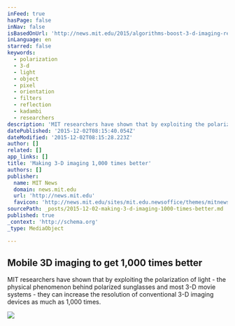 ```yaml
---
inFeed: true
hasPage: false
inNav: false
isBasedOnUrl: 'http://news.mit.edu/2015/algorithms-boost-3-d-imaging-resolution-1000-times-1201'
inLanguage: en
starred: false
keywords:
  - polarization
  - 3-d
  - light
  - object
  - pixel
  - orientation
  - filters
  - reflection
  - kadambi
  - researchers
description: 'MIT researchers have shown that by exploiting the polarization of light - the physical phenomenon behind polarized sunglasses and most 3-D movie systems - they can increase the resolution of conventional 3-D imaging devices as much as 1,000 times.'
datePublished: '2015-12-02T08:15:40.054Z'
dateModified: '2015-12-02T08:15:28.223Z'
author: []
related: []
app_links: []
title: 'Making 3-D imaging 1,000 times better'
authors: []
publisher:
  name: MIT News
  domain: news.mit.edu
  url: 'http://news.mit.edu'
  favicon: 'http://news.mit.edu/sites/mit.edu.newsoffice/themes/mitnews/favicon.ico'
sourcePath: _posts/2015-12-02-making-3-d-imaging-1000-times-better.md
published: true
_context: 'http://schema.org'
_type: MediaObject

---
```

<article style=""><h1>Mobile 3D imaging to get 1,000 times better</h1><p>MIT researchers have shown that by exploiting the polarization of light - the physical phenomenon behind polarized sunglasses and most 3-D movie systems - they can increase the resolution of conventional 3-D imaging devices as much as 1,000 times.</p><img src="http://news.mit.edu/sites/mit.edu.newsoffice/files/styles/og/public/images/2015/MIT-Cheap3D-A1.jpg" /></article>